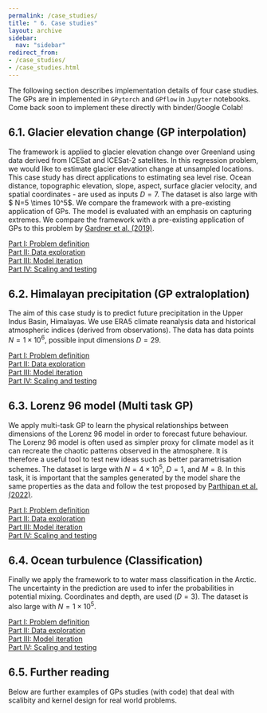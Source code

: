 ```yaml
---
permalink: /case_studies/
title: " 6. Case studies"
layout: archive
sidebar:
  nav: "sidebar"
redirect_from:
- /case_studies/
- /case_studies.html
---
```


The following section describes implementation details of four case studies. The GPs are in implemented in `GPytorch` and `GPflow` in `Jupyter` notebooks. Come back soon to implement these directly with binder/Google Colab!

## 6.1. Glacier elevation change (GP interpolation)

The framework is applied to glacier elevation change over Greenland using data derived from ICESat and ICESat-2 satellites. In this regression problem, we would like to estimate glacier elevation change at unsampled locations. This case study has direct applications to estimating sea level rise.
Ocean distance, topographic elevation, slope, aspect, surface glacier velocity, and spatial coordinates - are used as inputs $D=7$. The dataset is also large with $ N=5 \times 10^5$. We compare the framework with a pre-existing application of GPs. The model is evaluated with an emphasis on capturing extremes. We compare the framework with a pre-existing application of GPs to this problem by [Gardner et al. (2019)](<https://ui.adsabs.harvard.edu/abs/2019AGUFM.C41A..08G>).

[Part I: Problem definition](6_case_stdies/glaciers_gpframe_s1s4.html) \
[Part II: Data exploration]() \
[Part III: Model iteration]() \
[Part IV: Scaling and testing]()

## 6.2. Himalayan precipitation (GP extraloplation)

The aim of this case study is to predict future precipitation in the Upper Indus Basin, Himalayas. We use ERA5 climate reanalysis data and historical atmospheric indices (derived from observations). The data has data points $N=1\times 10^6$, possible input dimensions $D=29$.

[Part I: Problem definition]() \
[Part II: Data exploration]() \
[Part III: Model iteration]() \
[Part IV: Scaling and testing]()

## 6.3. Lorenz 96 model (Multi task GP)

We apply multi-task GP to learn the physical relationships between dimensions of the Lorenz 96 model in order to forecast future behaviour. The Lorenz 96 model is often used as simpler proxy for climate model as it can recreate the chaotic patterns observed in the atmosphere. It is therefore a useful tool to test new ideas such as better parametrisation schemes.
The dataset is large with  $N=4 \times 10^5$, $D=1$, and $M=8$. In this task, it is important that the samples generated by the model share the same properties as the data and follow the test proposed by [Parthipan et al. (2022)](https://arxiv.org/abs/2203.14814).

[Part I: Problem definition]() \
[Part II: Data exploration]() \
[Part III: Model iteration]() \
[Part IV: Scaling and testing]()

## 6.4. Ocean turbulence (Classification)

Finally we apply the framework to to water mass classification in the Arctic. The uncertainty in the prediction are used to infer the probabilities in potential mixing. Coordinates and depth, are used ($D=3$). The dataset is also large with $N=1 \times 10^5$.

[Part I: Problem definition]() \
[Part II: Data exploration]() \
[Part III: Model iteration]() \
[Part IV: Scaling and testing]()

## 6.5. Further reading

Below are further examples of GPs studies (with code) that deal with scalibity and kernel design for real world problems.

